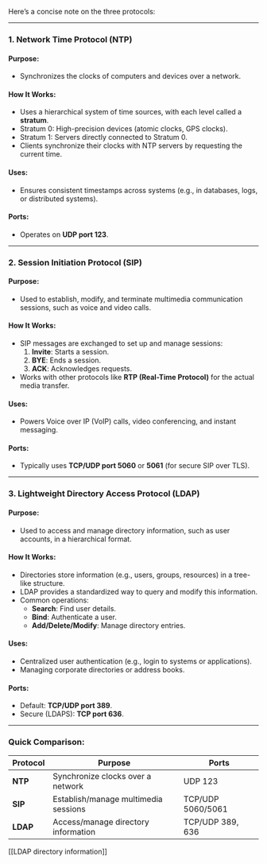 Here’s a concise note on the three protocols:

---

### **1. Network Time Protocol (NTP)**

#### **Purpose**:

- Synchronizes the clocks of computers and devices over a network.

#### **How It Works**:

- Uses a hierarchical system of time sources, with each level called a **stratum**.
- Stratum 0: High-precision devices (atomic clocks, GPS clocks).
- Stratum 1: Servers directly connected to Stratum 0.
- Clients synchronize their clocks with NTP servers by requesting the current time.

#### **Uses**:

- Ensures consistent timestamps across systems (e.g., in databases, logs, or distributed systems).

#### **Ports**:

- Operates on **UDP port 123**.

---

### **2. Session Initiation Protocol (SIP)**

#### **Purpose**:

- Used to establish, modify, and terminate multimedia communication sessions, such as voice and video calls.

#### **How It Works**:

- SIP messages are exchanged to set up and manage sessions:
    1. **Invite**: Starts a session.
    2. **BYE**: Ends a session.
    3. **ACK**: Acknowledges requests.
- Works with other protocols like **RTP (Real-Time Protocol)** for the actual media transfer.

#### **Uses**:

- Powers Voice over IP (VoIP) calls, video conferencing, and instant messaging.

#### **Ports**:

- Typically uses **TCP/UDP port 5060** or **5061** (for secure SIP over TLS).

---

### **3. Lightweight Directory Access Protocol (LDAP)**

#### **Purpose**:

- Used to access and manage directory information, such as user accounts, in a hierarchical format.

#### **How It Works**:

- Directories store information (e.g., users, groups, resources) in a tree-like structure.
- LDAP provides a standardized way to query and modify this information.
- Common operations:
    - **Search**: Find user details.
    - **Bind**: Authenticate a user.
    - **Add/Delete/Modify**: Manage directory entries.

#### **Uses**:

- Centralized user authentication (e.g., login to systems or applications).
- Managing corporate directories or address books.

#### **Ports**:

- Default: **TCP/UDP port 389**.
- Secure (LDAPS): **TCP port 636**.

---

### Quick Comparison:

| **Protocol** | **Purpose**                          | **Ports**         |
| ------------ | ------------------------------------ | ----------------- |
| **NTP**      | Synchronize clocks over a network    | UDP 123           |
| **SIP**      | Establish/manage multimedia sessions | TCP/UDP 5060/5061 |
| **LDAP**     | Access/manage directory information  | TCP/UDP 389, 636  |
[[LDAP directory information]]